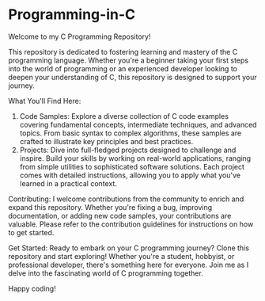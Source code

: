 # Programming-in-C
Welcome to my C Programming Repository!

This repository is dedicated to fostering learning and mastery of the C programming language. Whether you're a beginner taking your first steps into the world of programming or an experienced developer looking to deepen your understanding of C, this repository is designed to support your journey.

What You'll Find Here:
1. Code Samples: Explore a diverse collection of C code examples covering fundamental concepts, intermediate techniques, and advanced topics. From basic syntax to complex algorithms, these samples are crafted to illustrate key principles and best practices.
2. Projects: Dive into full-fledged projects designed to challenge and inspire. Build your skills by working on real-world applications, ranging from simple utilities to sophisticated software solutions. Each project comes with detailed instructions, allowing you to apply what you've learned in a practical context.

Contributing:
I welcome contributions from the community to enrich and expand this repository. Whether you're fixing a bug, improving documentation, or adding new code samples, your contributions are valuable. Please refer to the contribution guidelines for instructions on how to get started.

Get Started:
Ready to embark on your C programming journey? Clone this repository and start exploring! Whether you're a student, hobbyist, or professional developer, there's something here for everyone. Join me as I delve into the fascinating world of C programming together.

Happy coding!

